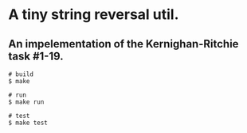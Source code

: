 # A tiny string reversal util.

## An impelementation of the Kernighan-Ritchie task #1-19.

```
# build
$ make

# run
$ make run

# test
$ make test
```
